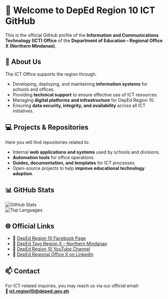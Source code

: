 # 👋 Welcome to DepEd Region 10 ICT GitHub

This is the official GitHub profile of the **Information and Communications Technology (ICT) Office** of the **Department of Education – Regional Office X (Northern Mindanao)**.  

## 📌 About Us
The ICT Office supports the region through:
- Developing, deploying, and maintaining **information systems** for schools and offices.  
- Providing **technical support** to ensure effective use of ICT resources.  
- Managing **digital platforms and infrastructure** for DepEd Region 10.  
- Ensuring **data security, integrity, and availability** across all ICT initiatives.  

## 💻 Projects & Repositories
Here you will find repositories related to:
- Internal **web applications and systems** used by schools and divisions.  
- **Automation tools** for office operations.  
- **Guides, documentation, and templates** for ICT processes.  
- Open-source projects to help **improve educational technology adoption**.  

## 📊 GitHub Stats
![GitHub Stats](https://github-readme-stats.vercel.app/api?username=ictregion10&show_icons=true&theme=default)  
![Top Languages](https://github-readme-stats.vercel.app/api/top-langs/?username=ictregion10&layout=compact)  

## 🌐 Official Links
- 📘 [DepEd Region 10 Facebook Page](https://www.facebook.com/depedregion10)  
- 📘 [DepEd Tayo Region X – Northern Mindanao](https://www.facebook.com/depedtayorox)  
- 🎥 [DepEd Region 10 YouTube Channel](https://www.youtube.com/@DepartmentofEducationRegion10)  
- 💼 [DepEd Regional Office X on LinkedIn](https://www.linkedin.com/company/deped10)  

## 📫 Contact
For ICT-related inquiries, you may reach us via our official email:  
**📧 ict.region10@deped.gov.ph**
